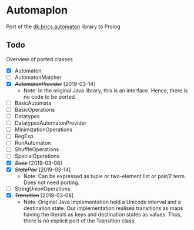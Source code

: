 # Automaplon

Port of the [dk.brics.automaton](https://github.com/cs-au-dk/dk.brics.automaton) library to Prolog

## Todo

Overview of ported classes

* [X] Automaton
* [ ] AutomatonMatcher
* [X] ~~*AutomatonProvider*~~ [2019-03-14]
  * Note: In the original Java library, this is an interface.
    Hence, there is no code to be ported.
* [ ] BasicAutomata
* [ ] BasicOperations
* [ ] Datatypes
* [ ] DatatypesAutomatonProvider
* [ ] MinimizationOperations
* [ ] RegExp
* [ ] RunAutomaton
* [ ] ShuffleOperations
* [ ] SpecialOperations
* [X] ~~*State*~~ [2019-03-08]
* [X] ~~*StatePair*~~ [2019-03-14]
  * Note: Can be expressed as tuple or two-element list or pair/2 term.
    Does not need porting.
* [ ] StringUnionOperations
* [X] ~~*Transition*~~ [2019-03-08]
  * Note: Original Java implementation held a Unicode interval and a destination
    state.
    Our implementation realises transitions as maps having the literals as keys
    and destination states as values.
    Thus, there is no explicit port of the Transition class.
